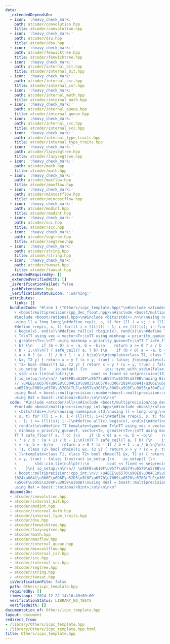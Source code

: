 ```yaml
---
data:
  _extendedDependsOn:
  - icon: ':heavy_check_mark:'
    path: atcoder/convolution.hpp
    title: atcoder/convolution.hpp
  - icon: ':heavy_check_mark:'
    path: atcoder/dsu.hpp
    title: atcoder/dsu.hpp
  - icon: ':heavy_check_mark:'
    path: atcoder/fenwicktree.hpp
    title: atcoder/fenwicktree.hpp
  - icon: ':heavy_check_mark:'
    path: atcoder/internal_bit.hpp
    title: atcoder/internal_bit.hpp
  - icon: ':heavy_check_mark:'
    path: atcoder/internal_csr.hpp
    title: atcoder/internal_csr.hpp
  - icon: ':heavy_check_mark:'
    path: atcoder/internal_math.hpp
    title: atcoder/internal_math.hpp
  - icon: ':heavy_check_mark:'
    path: atcoder/internal_queue.hpp
    title: atcoder/internal_queue.hpp
  - icon: ':heavy_check_mark:'
    path: atcoder/internal_scc.hpp
    title: atcoder/internal_scc.hpp
  - icon: ':heavy_check_mark:'
    path: atcoder/internal_type_traits.hpp
    title: atcoder/internal_type_traits.hpp
  - icon: ':heavy_check_mark:'
    path: atcoder/lazysegtree.hpp
    title: atcoder/lazysegtree.hpp
  - icon: ':heavy_check_mark:'
    path: atcoder/math.hpp
    title: atcoder/math.hpp
  - icon: ':heavy_check_mark:'
    path: atcoder/maxflow.hpp
    title: atcoder/maxflow.hpp
  - icon: ':heavy_check_mark:'
    path: atcoder/mincostflow.hpp
    title: atcoder/mincostflow.hpp
  - icon: ':heavy_check_mark:'
    path: atcoder/modint.hpp
    title: atcoder/modint.hpp
  - icon: ':heavy_check_mark:'
    path: atcoder/scc.hpp
    title: atcoder/scc.hpp
  - icon: ':heavy_check_mark:'
    path: atcoder/segtree.hpp
    title: atcoder/segtree.hpp
  - icon: ':heavy_check_mark:'
    path: atcoder/string.hpp
    title: atcoder/string.hpp
  - icon: ':heavy_check_mark:'
    path: atcoder/twosat.hpp
    title: atcoder/twosat.hpp
  _extendedRequiredBy: []
  _extendedVerifiedWith: []
  _isVerificationFailed: false
  _pathExtension: hpp
  _verificationStatusIcon: ':warning:'
  attributes:
    links: []
  bundledCode: "#line 1 \"Others/icpc_template.hpp\"\n#include <atcoder/all>\n#include\
    \ <boost/multiprecision/cpp_dec_float.hpp>\n#include <boost/multiprecision/cpp_int.hpp>\n\
    #include <boost/rational.hpp>\n#include <bits/stdc++.h>\n\nusing namespace std;\n\
    using ll = long long;\n#define rep(i, s, t) for (ll i = s; i < (ll)(t); i++)\n\
    #define rrep(i, s, t) for(ll i = (ll)(t) - 1; i >= (ll)(s); i--)\n#define all(x)\
    \ begin(x), end(x)\n#define rall(x) rbegin(x), rend(x)\n\n#define TT template<typename\
    \ T>\nTT using vec = vector<T>;\nTT using minheap = priority_queue<T, vector<T>,\
    \ greater<T>>;\nTT using maxheap = priority_queue<T>;\nTT T safe_floor(T a, T\
    \ b) {\n    if (b < 0) a = -a, b = -b;\n    return a >= 0 ? a / b : (a + 1) /\
    \ b - 1;\n}\nTT T safe_ceil(T a, T b) {\n    if (b < 0) a = -a, b = -b;\n    return\
    \ a > 0 ? (a - 1) / b + 1 : a / b;\n}\n\ntemplate<class T1, class T2> bool chmin(T1\
    \ &x, T2 y) { return x > y ? (x = y, true) : false; }\ntemplate<class T1, class\
    \ T2> bool chmax(T1 &x, T2 y) { return x < y ? (x = y, true) : false; }\nstruct\
    \ io_setup {\n    io_setup() {\n        ios::sync_with_stdio(false);\n       \
    \ std::cin.tie(nullptr);\n        cout << fixed << setprecision(15);\n    }\n\
    } io_setup;\n\n\n// \u4EFB\u610F\u9577\u6574\u6570\u578B\nusing Bint = boost::multiprecision::cpp_int;\n\
    // \u4EEE\u6570\u90E8\u304C10\u9032\u6570\u30671024\u6841\u306E\u6D6E\u52D5\u5C0F\
    \u6570\u70B9\u6570\u578B(TLE\u3057\u305F\u3089\u5C0F\u3055\u304F\u3059\u308B)\n\
    using Real = boost::multiprecision::number<boost::multiprecision::cpp_dec_float<1024>>;\n\
    using Rat = boost::rational<Bint>;\n\n\n\n\n"
  code: "#include <atcoder/all>\n#include <boost/multiprecision/cpp_dec_float.hpp>\n\
    #include <boost/multiprecision/cpp_int.hpp>\n#include <boost/rational.hpp>\n#include\
    \ <bits/stdc++.h>\n\nusing namespace std;\nusing ll = long long;\n#define rep(i,\
    \ s, t) for (ll i = s; i < (ll)(t); i++)\n#define rrep(i, s, t) for(ll i = (ll)(t)\
    \ - 1; i >= (ll)(s); i--)\n#define all(x) begin(x), end(x)\n#define rall(x) rbegin(x),\
    \ rend(x)\n\n#define TT template<typename T>\nTT using vec = vector<T>;\nTT using\
    \ minheap = priority_queue<T, vector<T>, greater<T>>;\nTT using maxheap = priority_queue<T>;\n\
    TT T safe_floor(T a, T b) {\n    if (b < 0) a = -a, b = -b;\n    return a >= 0\
    \ ? a / b : (a + 1) / b - 1;\n}\nTT T safe_ceil(T a, T b) {\n    if (b < 0) a\
    \ = -a, b = -b;\n    return a > 0 ? (a - 1) / b + 1 : a / b;\n}\n\ntemplate<class\
    \ T1, class T2> bool chmin(T1 &x, T2 y) { return x > y ? (x = y, true) : false;\
    \ }\ntemplate<class T1, class T2> bool chmax(T1 &x, T2 y) { return x < y ? (x\
    \ = y, true) : false; }\nstruct io_setup {\n    io_setup() {\n        ios::sync_with_stdio(false);\n\
    \        std::cin.tie(nullptr);\n        cout << fixed << setprecision(15);\n\
    \    }\n} io_setup;\n\n\n// \u4EFB\u610F\u9577\u6574\u6570\u578B\nusing Bint =\
    \ boost::multiprecision::cpp_int;\n// \u4EEE\u6570\u90E8\u304C10\u9032\u6570\u3067\
    1024\u6841\u306E\u6D6E\u52D5\u5C0F\u6570\u70B9\u6570\u578B(TLE\u3057\u305F\u3089\
    \u5C0F\u3055\u304F\u3059\u308B)\nusing Real = boost::multiprecision::number<boost::multiprecision::cpp_dec_float<1024>>;\n\
    using Rat = boost::rational<Bint>;\n\n\n\n\n"
  dependsOn:
  - atcoder/convolution.hpp
  - atcoder/internal_bit.hpp
  - atcoder/modint.hpp
  - atcoder/internal_math.hpp
  - atcoder/internal_type_traits.hpp
  - atcoder/dsu.hpp
  - atcoder/fenwicktree.hpp
  - atcoder/lazysegtree.hpp
  - atcoder/math.hpp
  - atcoder/maxflow.hpp
  - atcoder/internal_queue.hpp
  - atcoder/mincostflow.hpp
  - atcoder/internal_csr.hpp
  - atcoder/scc.hpp
  - atcoder/internal_scc.hpp
  - atcoder/segtree.hpp
  - atcoder/string.hpp
  - atcoder/twosat.hpp
  isVerificationFile: false
  path: Others/icpc_template.hpp
  requiredBy: []
  timestamp: '2024-12-22 14:16:49+09:00'
  verificationStatus: LIBRARY_NO_TESTS
  verifiedWith: []
documentation_of: Others/icpc_template.hpp
layout: document
redirect_from:
- /library/Others/icpc_template.hpp
- /library/Others/icpc_template.hpp.html
title: Others/icpc_template.hpp
---
```

